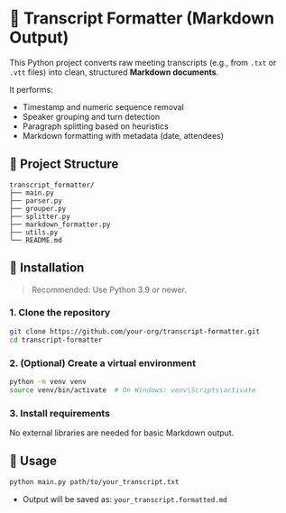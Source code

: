 # 📝 Transcript Formatter (Markdown Output)

This Python project converts raw meeting transcripts (e.g., from `.txt` or `.vtt` files) into clean, structured **Markdown documents**.

It performs:
- Timestamp and numeric sequence removal
- Speaker grouping and turn detection
- Paragraph splitting based on heuristics
- Markdown formatting with metadata (date, attendees)

## 🧱 Project Structure

```
transcript_formatter/
├── main.py
├── parser.py
├── grouper.py
├── splitter.py
├── markdown_formatter.py
├── utils.py
└── README.md
```

## 🚀 Installation

> Recommended: Use Python 3.9 or newer.

### 1. Clone the repository

```bash
git clone https://github.com/your-org/transcript-formatter.git
cd transcript-formatter
```

### 2. (Optional) Create a virtual environment

```bash
python -m venv venv
source venv/bin/activate  # On Windows: venv\Scripts\activate
```

### 3. Install requirements

No external libraries are needed for basic Markdown output.

## 🧪 Usage

```bash
python main.py path/to/your_transcript.txt
```

- Output will be saved as: `your_transcript.formatted.md`
